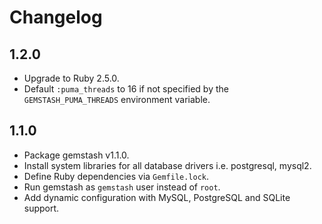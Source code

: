 # Changelog

## 1.2.0

* Upgrade to Ruby 2.5.0.
* Default `:puma_threads` to 16 if not specified by the `GEMSTASH_PUMA_THREADS` environment variable.

## 1.1.0

* Package gemstash v1.1.0.
* Install system libraries for all database drivers i.e. postgresql, mysql2.
* Define Ruby dependencies via `Gemfile.lock`.
* Run gemstash as `gemstash` user instead of `root`.
* Add dynamic configuration with MySQL, PostgreSQL and SQLite support.
